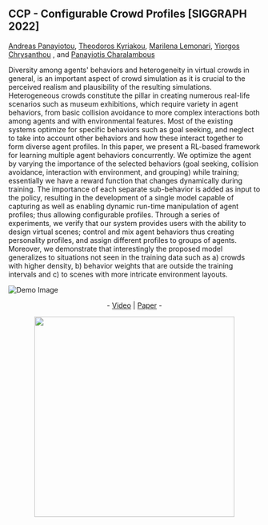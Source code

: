 ## CCP - Configurable Crowd Profiles [SIGGRAPH 2022]
<a href="https://orcid.org/0000-0002-7614-1059" target="_blank">Andreas Panayiotou</a>, <a href="https://orcid.org/0000-0003-0699-2445" target="_blank">Theodoros Kyriakou</a>, <a href="https://orcid.org/0000-0001-9854-3369" target="_blank">Marilena Lemonari</a>, <a href="https://orcid.org/0000-0001-5136-8890" target="_blank">Yiorgos
Chrysanthou</a> , and <a href="https://orcid.org/0000-0002-7230-5132" target="_blank">Panayiotis Charalambous</a>

Diversity among agents' behaviors and heterogeneity in virtual crowds in general, is an important aspect of crowd simulation as it is crucial to the perceived realism and plausibility of the resulting simulations. Heterogeneous crowds constitute the pillar in creating numerous real-life scenarios such as museum exhibitions, which require variety in agent behaviors, from basic collision avoidance to more complex interactions both among agents and with environmental features. Most of the existing systems optimize for specific behaviors such as goal seeking, and neglect to take into account other behaviors and how these interact together to form diverse agent profiles. In this paper, we present a RL-based framework for learning multiple agent behaviors concurrently. We optimize the agent by varying the importance of the selected behaviors (goal seeking, collision avoidance, interaction with environment, and grouping) while training; essentially we have a reward function that changes dynamically during training. The importance of each separate sub-behavior is added as input to the policy, resulting in the development of a single model capable of capturing as well as enabling dynamic run-time manipulation of agent profiles; thus allowing configurable profiles. Through a series of experiments, we verify that our system provides users with the ability to design virtual scenes; control and mix agent behaviors thus creating personality profiles, and assign different profiles to groups of agents. Moreover, we demonstrate that interestingly the proposed model generalizes to situations not seen in the training data such as a) crowds with higher density, b) behavior weights that are outside the training intervals and c) to scenes with more intricate environment layouts.

![Demo Image](https://github.com/veupnea/CCP/blob/main/Images/demo.png)

<p align="center">
	- <a href="https://www.youtube.com/watch?v=k5SAOnisBas" target="_blank">Video</a> | <a href="" target="_blank">Paper</a> -
</p>
<p align="center" dir="auto">
	<a href="https://www.youtube.com/watch?v=k5SAOnisBas" rel="nofollow">
		<img align="center" width="400px" src="https://github.com/veupnea/CCP/blob/main/Images/youtube_image.png"/>
	</a>
</p>







